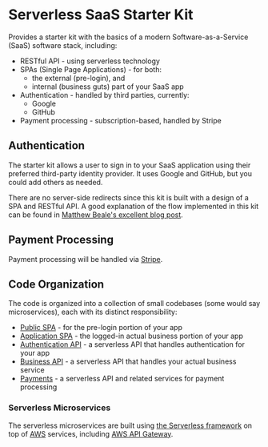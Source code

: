 # Serverless SaaS Starter Kit

Provides a starter kit with the basics of a modern Software-as-a-Service (SaaS)
software stack, including:

   * RESTful API - using serverless technology
   * SPAs (Single Page Applications) - for both:
      * the external (pre-login), and
      * internal (business guts) part of your SaaS app
   * Authentication - handled by third parties, currently:
      * Google
      * GitHub
   * Payment processing - subscription-based, handled by Stripe


## Authentication

The starter kit allows a user to sign in to your SaaS application using their
preferred third-party identity provider. It uses Google and GitHub, but you
could add others as needed.

There are no server-side redirects since this kit is built with a design of a
SPA and RESTful API. A good explanation of the flow implemented in this kit can
be found in [Matthew Beale's excellent blog post][madhatted-oauth].


## Payment Processing

Payment processing will be handled via [Stripe].


## Code Organization

The code is organized into a collection of small codebases (some would say
microservices), each with its distinct responsibility:

   * [Public SPA](./public-spa/README.md) - for the pre-login portion of your app
   * [Application SPA](./app-client/README.md) - the logged-in actual business portion of your app
   * [Authentication API](./auth-api/README.md) - a serverless API that handles authentication for your app
   * [Business API](./business-api/README.md) - a serverless API that handles your actual business service
   * [Payments](./payments/README.md) - a serverless API and related services for payment processing


### Serverless Microservices

The serverless microservices are built using [the Serverless framework][SLS] on
top of [AWS] services, including [AWS API Gateway][APIGW].


[madhatted-oauth]: https://madhatted.com/2014/6/17/authentication-for-single-page-apps
[Stripe]: https://stripe.com
[SLS]: https://serverless.com
[AWS]: https://aws.amazon.com
[APIGW]: https://aws.amazon.com/api-gateway
